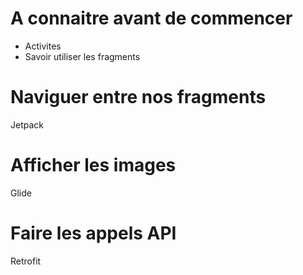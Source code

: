 # A connaitre avant de commencer
- Activites
- Savoir utiliser les fragments

# Naviguer entre nos fragments
Jetpack

# Afficher les images
Glide

# Faire les appels API
Retrofit

